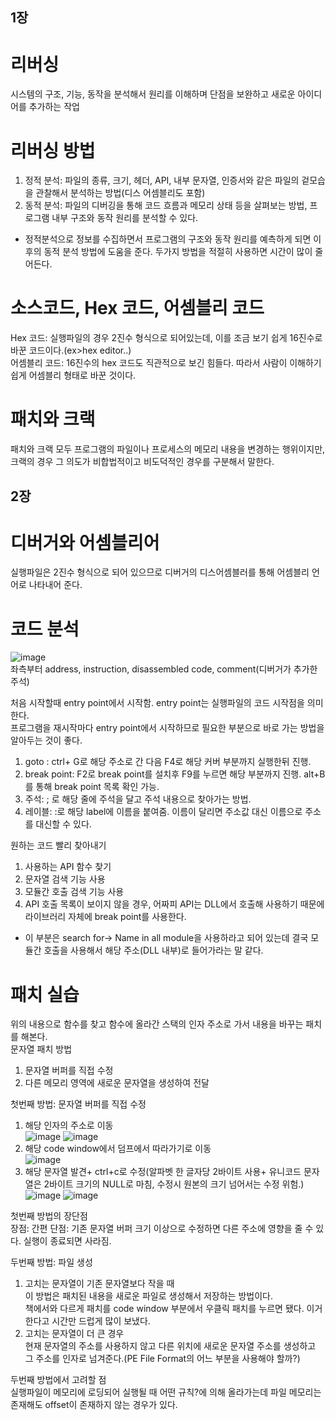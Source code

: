 ## 1장
# 리버싱  
시스템의 구조, 기능, 동작을 분석해서 원리를 이해하며 단점을 보완하고 새로운 아이디어를 추가하는 작업  

# 리버싱 방법  
1) 정적 분석: 파일의 종류, 크기, 헤더, API, 내부 문자열, 인증서와 같은 파일의 겉모습을 관찰해서 분석하는 방법(디스 어셈블리도 포함)  
2) 동적 분석: 파일의 디버깅을 통해 코드 흐름과 메모리 상태 등을 살펴보는 방법, 프로그램 내부 구조와 동작 원리를 분석할 수 있다.  
- 정적분석으로 정보를 수집하면서 프로그램의 구조와 동작 원리를 예측하게 되면 이후의 동적 분석 방법에 도움을 준다. 두가지 방법을 적절히 사용하면 시간이 많이 줄어든다.  

# 소스코드, Hex 코드, 어셈블리 코드  
Hex 코드: 실행파일의 경우 2진수 형식으로 되어있는데, 이를 조금 보기 쉽게 16진수로 바꾼 코드이다.(ex>hex editor..)  
어셈블리 코드: 16진수의 hex 코드도 직관적으로 보긴 힘들다. 따라서 사람이 이해하기 쉽게 어셈블리 형태로 바꾼 것이다.  

# 패치와 크랙  
패치와 크랙 모두 프로그램의 파일이나 프로세스의 메모리 내용을 변경하는 행위이지만, 크랙의 경우 그 의도가 비합법적이고 비도덕적인 경우를 구분해서 말한다.  

## 2장  
# 디버거와 어셈블리어  
실행파일은 2진수 형식으로 되어 있으므로 디버거의 디스어셈블러를 통해 어셈블리 언어로 나타내어 준다.  

# 코드 분석  
![image](https://user-images.githubusercontent.com/65746019/115801669-46dd2300-a418-11eb-860d-bfaa3fb14629.png)  
좌측부터 address, instruction, disassembled code, comment(디버거가 추가한 주석)  

처음 시작할때 entry point에서 시작함. entry point는 실행파일의 코드 시작점을 의미한다.  
프로그램을 재시작마다 entry point에서 시작하므로 필요한 부분으로 바로 가는 방법을 알아두는 것이 좋다.  
1) goto : ctrl+ G로 해당 주소로 간 다음 F4로 해당 커버 부분까지 실행한뒤 진행.  
2) break point: F2로 break point를 설치후 F9를 누르면 해당 부분까지 진행. alt+B를 통해 break point 목록 확인 가능.  
3) 주석: ; 로 해당 줄에 주석을 달고 주석 내용으로 찾아가는 방법.  
4) 레이블: :로 해당 label에 이름을 붙여줌. 이름이 달리면 주소값 대신 이름으로 주소를 대신할 수 있다.  

원하는 코드 빨리 찾아내기  
1) 사용하는 API 함수 찾기  
2) 문자열 검색 기능 사용  
3) 모듈간 호출 검색 기능 사용  
4) API 호출 목록이 보이지 않을 경우, 어짜피 API는 DLL에서 호출해 사용하기 때문에 라이브러리 자체에 break point를 사용한다.  
- 이 부분은 search for-> Name in all module을 사용하라고 되어 있는데 결국 모듈간 호출을 사용해서 해당 주소(DLL 내부)로 들어가라는 말 같다.  

# 패치 실습  
위의 내용으로 함수를 찾고 함수에 올라간 스택의 인자 주소로 가서 내용을 바꾸는 패치를 해본다.  
문자열 패치 방법  
1) 문자열 버퍼를 직접 수정  
2) 다른 메모리 영역에 새로운 문자열을 생성하여 전달  

첫번째 방법: 문자열 버퍼를 직접 수정  
1) 해당 인자의 주소로 이동  
![image](https://user-images.githubusercontent.com/65746019/115812125-d213e400-a42b-11eb-9039-10552194396c.png)
![image](https://user-images.githubusercontent.com/65746019/115812149-df30d300-a42b-11eb-9411-f8b1f1f6c623.png)  
2) 해당 code window에서 덤프에서 따라가기로 이동  
![image](https://user-images.githubusercontent.com/65746019/115812183-ec4dc200-a42b-11eb-8ee2-5ac2aaad2487.png)  
3) 해당 문자열 발견+ ctrl+c로 수정(알파벳 한 글자당 2바이트 사용+ 유니코드 문자열은 2바이트 크기의 NULL로 마침, 수정시 원본의 크기 넘어서는 수정 위험.)  
![image](https://user-images.githubusercontent.com/65746019/115812255-0f787180-a42c-11eb-9a2a-8c162e9d1abd.png)
![image](https://user-images.githubusercontent.com/65746019/115812309-21f2ab00-a42c-11eb-91a6-8b1a903ae3d8.png)  

첫번째 방법의 장단점    
장점: 간편
단점: 기존 문자열 버퍼 크기 이상으로 수정하면 다른 주소에 영향을 줄 수 있다. 실행이 종료되면 사라짐.  


두번째 방법: 파일 생성  
1) 고치는 문자열이 기존 문자열보다 작을 때  
이 방법은 패치된 내용을 새로운 파일로 생성해서 저장하는 방법이다.  
책에서와 다르게 패치를 code window 부분에서 우클릭 패치를 누르면 됐다. 이거 한다고 시간만 드럽게 많이 보냈다.  
2) 고치는 문자열이 더 큰 경우  
현재 문자열의 주소를 사용하지 않고 다른 위치에 새로운 문자열 주소를 생성하고 그 주소를 인자로 넘겨준다.(PE File Format의 어느 부분을 사용해야 할까?)  

두번째 방법에서 고려할 점  
실행파일이 메모리에 로딩되어 실행될 때 어떤 규칙?에 의해 올라가는데 파일 메모리는 존재해도 offset이 존재하지 않는 경우가 있다.  
